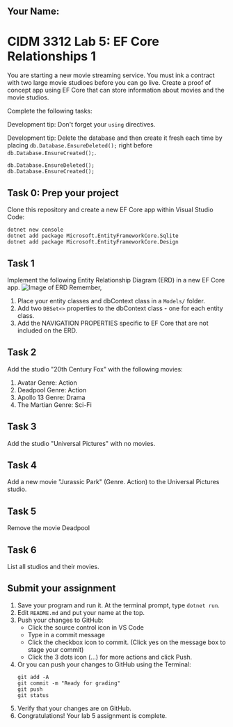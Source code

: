 ## Your Name:


# CIDM 3312 Lab 5: EF Core Relationships 1

You are starting a new movie streaming service. You must ink a contract with two large movie studioes before you can go live. Create a proof of concept app using EF Core that can store information about movies and the movie studios.

Complete the following tasks:

Development tip: Don't forget your `using` directives.

Development tip: Delete the database and then create it fresh each time by placing `db.Database.EnsureDeleted();` right before `db.Database.EnsureCreated();`.
```
db.Database.EnsureDeleted();
db.Database.EnsureCreated();
```

## Task 0: Prep your project
Clone this repository and create a new EF Core app within Visual Studio Code:

```
dotnet new console
dotnet add package Microsoft.EntityFrameworkCore.Sqlite
dotnet add package Microsoft.EntityFrameworkCore.Design
```

## Task 1
Implement the following Entity Relationship Diagram (ERD) in a new EF Core app. 
![Image of ERD](https://i.imgur.com/LdbMBC7.png)
Remember,
  1. Place your entity classes and dbContext class in a `Models/` folder.
  2. Add two `DBSet<>` properties to the dbContext class - one for each entity class.
  3. Add the NAVIGATION PROPERTIES specific to EF Core that are not included on the ERD.
  
## Task 2
Add the studio "20th Century Fox" with the following movies:
1. Avatar Genre: Action
2. Deadpool Genre: Action
3. Apollo 13 Genre: Drama
4. The Martian Genre: Sci-Fi

## Task 3
Add the studio "Universal Pictures" with no movies.

## Task 4
Add a new movie "Jurassic Park" (Genre. Action) to the Universal Pictures studio.

## Task 5
Remove the movie Deadpool

## Task 6
List all studios and their movies.

## Submit your assignment
1. Save your program and run it. At the terminal prompt, type `dotnet run`.
2. Edit `README.md` and put your name at the top.
3. Push your changes to GitHub:
    - Click the source control icon in VS Code
    - Type in a commit message
    - Click the checkbox icon to commit. (Click yes on the message box to stage your commit)
    - Click the 3 dots icon (...) for more actions and click Push.
4. Or you can push your changes to GitHub using the Terminal:
    ```
    git add -A
    git commit -m "Ready for grading"
    git push
    git status
    ```
4. Verify that your changes are on GitHub.
6. Congratulations! Your lab 5 assignment is complete. 
